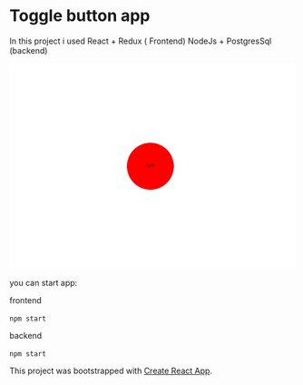 # Toggle button app

In this project i used React + Redux ( Frontend) NodeJs + PostgresSql (backend)

![demo](frontend/assets/demo.jpg)

you can start app:

frontend

`
npm start
`

backend

`
npm start
`

This project was bootstrapped with [Create React App](https://github.com/facebook/create-react-app).
